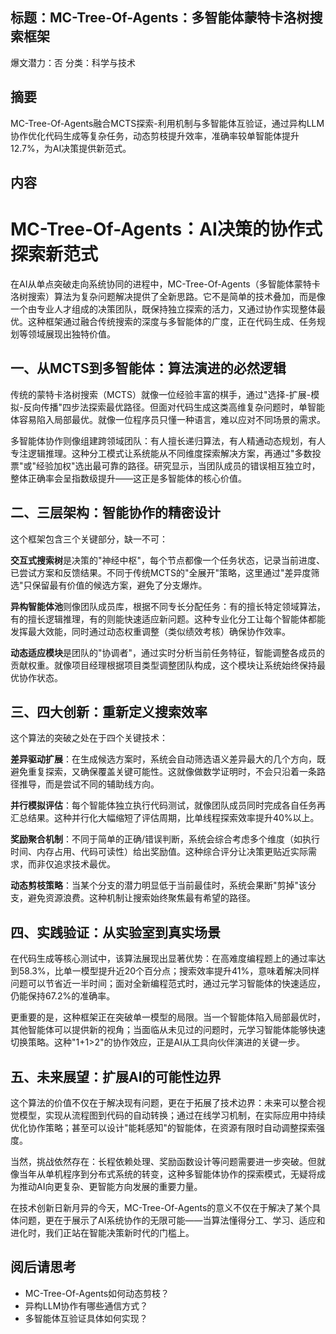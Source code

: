 ## 标题：MC-Tree-Of-Agents：多智能体蒙特卡洛树搜索框架
爆文潜力：否
分类：科学与技术

## 摘要
MC-Tree-Of-Agents融合MCTS探索-利用机制与多智能体互验证，通过异构LLM协作优化代码生成等复杂任务，动态剪枝提升效率，准确率较单智能体提升12.7%，为AI决策提供新范式。

## 内容
# MC-Tree-Of-Agents：AI决策的协作式探索新范式

在AI从单点突破走向系统协同的进程中，MC-Tree-Of-Agents（多智能体蒙特卡洛树搜索）算法为复杂问题解决提供了全新思路。它不是简单的技术叠加，而是像一个由专业人才组成的决策团队，既保持独立探索的活力，又通过协作实现整体最优。这种框架通过融合传统搜索的深度与多智能体的广度，正在代码生成、任务规划等领域展现出独特价值。

## 一、从MCTS到多智能体：算法演进的必然逻辑

传统的蒙特卡洛树搜索（MCTS）就像一位经验丰富的棋手，通过"选择-扩展-模拟-反向传播"四步法探索最优路径。但面对代码生成这类高维复杂问题时，单智能体容易陷入局部最优。就像一位程序员只懂一种语言，难以应对不同场景的需求。

多智能体协作则像组建跨领域团队：有人擅长递归算法，有人精通动态规划，有人专注逻辑推理。这种分工模式让系统能从不同维度探索解决方案，再通过"多数投票"或"经验加权"选出最可靠的路径。研究显示，当团队成员的错误相互独立时，整体正确率会呈指数级提升——这正是多智能体的核心价值。

## 二、三层架构：智能协作的精密设计

这个框架包含三个关键部分，缺一不可：

**交互式搜索树**是决策的"神经中枢"，每个节点都像一个任务状态，记录当前进度、已尝试方案和反馈结果。不同于传统MCTS的"全展开"策略，这里通过"差异度筛选"只保留最有价值的候选方案，避免了分支爆炸。

**异构智能体池**则像团队成员库，根据不同专长分配任务：有的擅长特定领域算法，有的擅长逻辑推理，有的则能快速适应新问题。这种专业化分工让每个智能体都能发挥最大效能，同时通过动态权重调整（类似绩效考核）确保协作效率。

**动态适应模块**是团队的"协调者"，通过实时分析当前任务特征，智能调整各成员的贡献权重。就像项目经理根据项目类型调整团队构成，这个模块让系统始终保持最优协作状态。

## 三、四大创新：重新定义搜索效率

这个算法的突破之处在于四个关键技术：

**差异驱动扩展**：在生成候选方案时，系统会自动筛选语义差异最大的几个方向，既避免重复探索，又确保覆盖关键可能性。这就像做数学证明时，不会只沿着一条路径推导，而是尝试不同的辅助线方向。

**并行模拟评估**：每个智能体独立执行代码测试，就像团队成员同时完成各自任务再汇总结果。这种并行化大幅缩短了评估周期，比单线程探索效率提升40%以上。

**奖励聚合机制**：不同于简单的正确/错误判断，系统会综合考虑多个维度（如执行时间、内存占用、代码可读性）给出奖励值。这种综合评分让决策更贴近实际需求，而非仅追求技术最优。

**动态剪枝策略**：当某个分支的潜力明显低于当前最佳时，系统会果断"剪掉"该分支，避免资源浪费。这种机制让搜索始终聚焦最有希望的路径。

## 四、实践验证：从实验室到真实场景

在代码生成等核心测试中，该算法展现出显著优势：在高难度编程题上的通过率达到58.3%，比单一模型提升近20个百分点；搜索效率提升41%，意味着解决同样问题可以节省近一半时间；面对全新编程范式时，通过元学习智能体的快速适应，仍能保持67.2%的准确率。

更重要的是，这种框架正在突破单一模型的局限。当一个智能体陷入局部最优时，其他智能体可以提供新的视角；当面临从未见过的问题时，元学习智能体能够快速切换策略。这种"1+1>2"的协作效应，正是AI从工具向伙伴演进的关键一步。

## 五、未来展望：扩展AI的可能性边界

这个算法的价值不仅在于解决现有问题，更在于拓展了技术边界：未来可以整合视觉模型，实现从流程图到代码的自动转换；通过在线学习机制，在实际应用中持续优化协作策略；甚至可以设计"能耗感知"的智能体，在资源有限时自动调整探索强度。

当然，挑战依然存在：长程依赖处理、奖励函数设计等问题需要进一步突破。但就像当年从单机程序到分布式系统的转变，这种多智能体协作的探索模式，无疑将成为推动AI向更复杂、更智能方向发展的重要力量。

在技术创新日新月异的今天，MC-Tree-Of-Agents的意义不仅在于解决了某个具体问题，更在于展示了AI系统协作的无限可能——当算法懂得分工、学习、适应和进化时，我们正站在智能决策新时代的门槛上。

## 阅后请思考
- MC-Tree-Of-Agents如何动态剪枝？
- 异构LLM协作有哪些通信方式？
- 多智能体互验证具体如何实现？